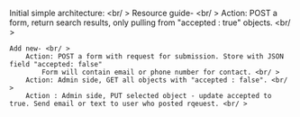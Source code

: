 Initial simple architecture: <br/ >
	Resource guide- <br/ >
		Action: POST a form, return search results, only pulling from "accepted : true" objects. <br/ >
		
	Add new- <br/ >
		Action: POST a form with request for submission. Store with JSON field "accepted: false"
			Form will contain email or phone number for contact. <br/ >
		Action: Admin side, GET all objects with "accepted : false". <br/ >
		Action : Admin side, PUT selected object - update accepted to true. Send email or text to user who posted rqeuest. <br/ >


